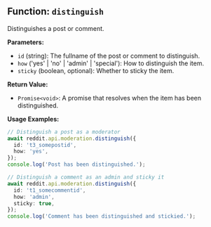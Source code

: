## Function: `distinguish`

Distinguishes a post or comment.

**Parameters:**

- `id` (string): The fullname of the post or comment to distinguish.
- `how` ('yes' | 'no' | 'admin' | 'special'): How to distinguish the item.
- `sticky` (boolean, optional): Whether to sticky the item.

**Return Value:**

- `Promise<void>`: A promise that resolves when the item has been distinguished.

**Usage Examples:**

```typescript
// Distinguish a post as a moderator
await reddit.api.moderation.distinguish({
  id: 't3_somepostid',
  how: 'yes',
});
console.log('Post has been distinguished.');

// Distinguish a comment as an admin and sticky it
await reddit.api.moderation.distinguish({
  id: 't1_somecommentid',
  how: 'admin',
  sticky: true,
});
console.log('Comment has been distinguished and stickied.');
```
